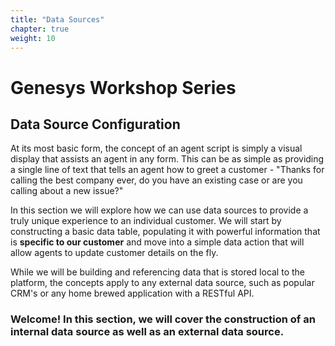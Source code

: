 ```yaml
---
title: "Data Sources"
chapter: true
weight: 10
---
```


# Genesys Workshop Series

## Data Source Configuration

At its most basic form, the concept of an agent script is simply a visual display that assists an agent in any form. This can be as simple as providing a single line of text that tells an agent how to greet a customer - "Thanks for calling the best company ever, do you have an existing case or are you calling about a new issue?"

In this section we will explore how we can use data sources to provide a truly unique experience to an individual customer. We will start by constructing a basic data table, populating it with powerful information that is **specific to our customer** and move into a simple data action that will allow agents to update customer details on the fly.

While we will be building and referencing data that is stored local to the platform, the concepts apply to any external data source, such as popular CRM's or any home brewed application with a RESTful API.


### Welcome! In this section, we will cover the construction of an internal data source as well as an external data source.

